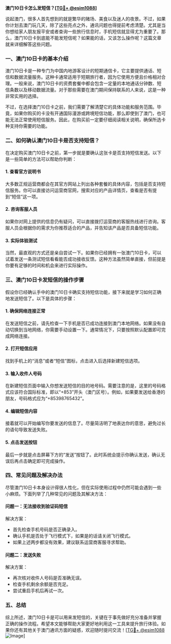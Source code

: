 **澳门10日卡怎么发短信？[[TG💪+ @esim1088](https://t.me/s/esim1088)]**

说起澳门，很多人首先想到的就是繁华的赌场、美食以及迷人的夜景。不过，如果你计划去澳门玩几天，除了这些亮点之外，通讯问题也得提前考虑清楚。尤其是当你想给家人朋友报平安或者查询一些旅行信息时，手机短信就显得尤为重要了。那么，澳门10日卡到底能不能发短信呢？如果能的话，又该怎么操作呢？这篇文章就来详细解答这些问题。

### 一、澳门10日卡的基本介绍

澳门10日卡是一种专门为中国内地游客设计的短期通信卡，它主要提供通话、短信和数据流量服务。这种卡通常适用于短期旅行者，因为它使用方便且价格相对合理。一般来说，澳门10日卡的资费套餐中都会包含一定量的本地通话分钟数、短信条数以及移动数据流量。对于那些需要在澳门期间保持联系的人来说，这是一种非常实用的选择。

不过，在选择澳门10日卡之前，我们需要了解清楚它的具体功能和服务范围。毕竟，如果你购买的卡没有开通国际漫游或跨境短信功能，那么即使到了澳门，也可能无法正常使用短信服务。因此，在购买前一定要仔细阅读相关说明，确保所选卡种支持你需要的功能。

### 二、如何确认澳门10日卡是否支持短信？

在决定购买澳门10日卡之前，第一步就是要确认这张卡是否支持短信发送。以下是一些简单的方法可以帮助你判断：

#### 1. 查看官方说明书
大多数正规运营商都会在其官方网站上列出各种套餐的具体内容，包括是否支持短信服务。你可以直接访问运营商官网，搜索对应的产品详情页，查看是否有提到“短信”这一项。

#### 2. 咨询客服人员
如果你对网上提供的信息仍有疑问，可以直接拨打运营商的客服热线进行咨询。客服人员会根据你的需求为你推荐适合的产品，并告知该产品是否具备短信功能。

#### 3. 实际体验测试
当然，最直观的方式还是亲自尝试一下。如果你已经拥有一张澳门10日卡，可以试着发送一条测试短信看看能否成功接收反馈。这种方法虽然简单直接，但前提是你要有足够的时间和机会来进行实际操作。

### 三、澳门10日卡发短信的操作步骤

假设你已经确认手中的澳门10日卡确实支持短信功能，接下来就是学习如何正确地发送短信了。以下是具体的步骤：

#### 1. 确保网络连接正常
在发送短信之前，请先检查一下手机是否已成功连接到澳门本地网络。如果没有自动切换到当地网络，你需要手动设置一下。通常情况下，只要按照默认配置即可完成网络连接。

#### 2. 打开短信应用
找到手机上的“消息”或者“短信”图标，点击进入后选择新建短信选项。

#### 3. 输入收件人号码
在新建短信页面中输入你想发送短信的目的地号码。需要注意的是，这里的号码格式应该符合国际标准，即以“+853”开头（澳门区号）。例如，如果要发送给香港的朋友，号码格式应为“+85398765432”。

#### 4. 编辑短信内容
接着就可以开始编写你要发送的信息了。尽量简洁明了地表达你的意思，避免过长的语句导致发送失败。

#### 5. 点击发送按钮
最后一步就是点击屏幕下方的“发送”按钮了。此时系统会提示你确认发送，确认无误后再点击确定即可完成操作。

### 四、常见问题及解决办法

尽管澳门10日卡本身设计得很人性化，但在实际使用过程中仍然可能会遇到一些小麻烦。下面列举了几种常见的问题及其解决方法：

#### 问题一：无法接收到验证码短信
解决方案：
- 首先检查手机号码是否正确录入。
- 确认手机是否处于飞行模式下，如果是的话请关闭飞行模式。
- 如果上述两步都没有效果，建议联系运营商客服寻求帮助。

#### 问题二：发送失败
解决方案：
- 再次核对收件人号码是否准确无误。
- 检查手机剩余余额是否充足。
- 尝试重启手机后再试一次。

### 五、总结

综上所述，澳门10日卡是可以用来发短信的，关键在于事先做好充分准备并掌握正确的操作流程。希望本文能够帮助大家更好地利用这一工具来提升旅行体验。如果你还有其他关于澳门通讯方面的疑惑，欢迎随时提问交流！[[TG💪+ @esim1088](https://t.me/s/esim1088) ![Image](https://i.postimg.cc/4NQfJmqS/Snipaste-2025-05-13-00-14-12.png)]
